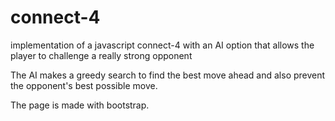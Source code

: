 # connect-4
implementation of a javascript connect-4 with an AI option that allows the player to challenge a really strong opponent

The AI makes a greedy search to find the best move ahead and also prevent the opponent's best possible move.

The page is made with bootstrap.
